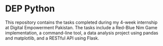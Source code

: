 # DEP Python
 This repository contains the tasks completed during my 4-week internship at Digital Empowerment Pakistan. The tasks include a Red-Blue Nim Game implementation, a command-line tool, a data analysis project using pandas and matplotlib, and a RESTful API using Flask.
